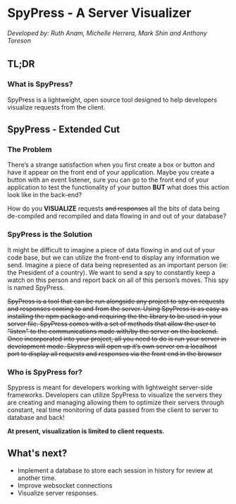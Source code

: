 # SpyPress - A Server Visualizer
###### Developed by: Ruth Anam, Michelle Herrera, Mark Shin and Anthony Toreson
## TL;DR 
### What is SpyPress?
SpyPress is a lightweight, open source tool designed to help developers visualize requests from the client.

## SpyPress - Extended Cut
### The Problem
There’s a strange satisfaction when you first create a box or button and have it appear on the front end of your application. Maybe you create a button with an event listener, sure you can go to the front end of your application to test the functionality of your button <strong>BUT</strong> what does this action look like in the back-end? 

How do you <strong>VISUALIZE</strong> requests ~~and responses~~ all the bits of data being de-compiled and recompiled and data flowing in and out of your database?

### SpyPress is the Solution
It might be difficult to imagine a piece of data flowing in and out of your code base, but we can utilize the front-end to display any information we send. Imagine a piece of data being represented as an important person (ie: the President of a country). We want to send a spy to constantly keep a watch on this person and report back on all of this person’s moves. This spy is named SpyPress.

~~SpyPress is a tool that can be run alongside any project to spy on requests and responses coming to and from the server. Using SpyPress is as easy as installing the npm package and requiring the the library to be used in your server file. SpyPress comes with a set of methods that allow the user to "listen" to the communications made with/by the server on the backend. Once incorporated into your project, all you need to do is run your server in development mode. Skypress will open up it’s own server on a localhost port to display all requests and responses via the front end in the browser~~

### Who is SpyPress for?
Spypress is meant for developers working with lightweight server-side frameworks. Developers can utilize SpyPress to visualize the servers they are creating and managing allowing them to optimize their servers through constant, real time monitoring of data passed from the client to server to database and back! 

<strong> At present, visualization is limited to client requests.</strong>

## What's next?
- Implement a database to store each session in history for review at another time.
- Improve websocket connections 
- Visualize server responses.
